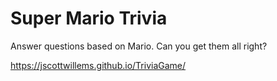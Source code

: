 # Super Mario Trivia

Answer questions based on Mario. Can you get them all right?

https://jscottwillems.github.io/TriviaGame/
